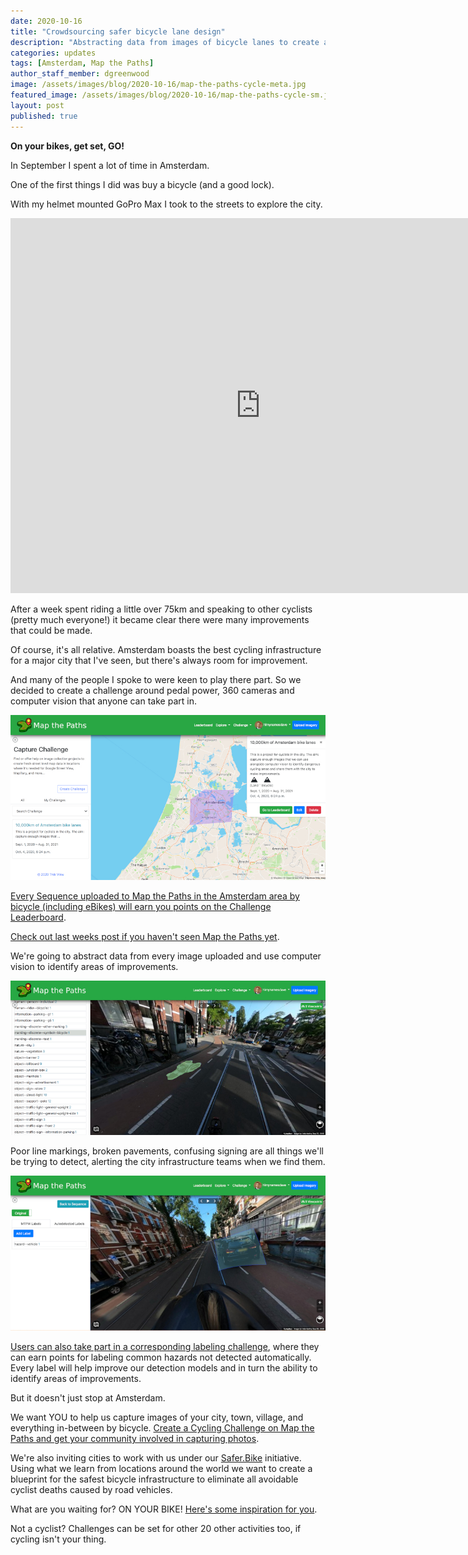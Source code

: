 ```yaml
---
date: 2020-10-16
title: "Crowdsourcing safer bicycle lane design"
description: "Abstracting data from images of bicycle lanes to create a blueprint for the safest bicycle infrastructure."
categories: updates
tags: [Amsterdam, Map the Paths]
author_staff_member: dgreenwood
image: /assets/images/blog/2020-10-16/map-the-paths-cycle-meta.jpg
featured_image: /assets/images/blog/2020-10-16/map-the-paths-cycle-sm.jpg
layout: post
published: true
---
```


**On your bikes, get set, GO!**

In September I spent a lot of time in Amsterdam.

One of the first things I did was buy a bicycle (and a good lock).

With my helmet mounted GoPro Max I took to the streets to explore the city.

<iframe width="800" height="600" src="https://embed-v1.mapillary.com/embed?version=1&filter=%5B%22all%22%5D&map_filter=%5B%22all%22%5D&map_style=Mapillary streets&image_key=o7ll1XqLOM9LyW4J0k54x6&x=0.06313410231801286&y=0.504368242057061&client_id=M1E0WHVYcHZUdUI3Q0l0VThuNnU0ajo2OTY0ZWUzZDZlODY2OWI3&style=classic" frameborder="0"></iframe>

After a week spent riding a little over 75km and speaking to other cyclists (pretty much everyone!) it became clear there were many improvements that could be made.

Of course, it's all relative. Amsterdam boasts the best cycling infrastructure for a major city that I've seen, but there's always room for improvement.

And many of the people I spoke to were keen to play there part. So we decided to create a challenge around pedal power, 360 cameras and computer vision that anyone can take part in.

<img class="img-fluid" src="/assets/images/blog/2020-10-16/map-the-paths-amsterdam.jpg" alt="Map the Paths Amsterdam challenge" title="Map the Paths Amsterdam challenge" />

[Every Sequence uploaded to Map the Paths in the Amsterdam area by bicycle (including eBikes) will earn you points on the Challenge Leaderboard](https://mtp.trekview.org/challenge/capture/4d431bb5-a72a-40b8-92a0-46aadec28d55/).

[Check out last weeks post if you haven't seen Map the Paths yet](/blog/2020/map-the-paths-mapillary-import/).

We're going to abstract data from every image uploaded and use computer vision to identify areas of improvements.

<img class="img-fluid" src="/assets/images/blog/2020-10-16/map-the-paths-cycle-sm.jpg" alt="Map the Paths Amsterdam capture challenge" title="Map the Paths Amsterdam capture challenge" />

Poor line markings, broken pavements, confusing signing are all things we'll be trying to detect, alerting the city infrastructure teams when we find them.

<img class="img-fluid" src="/assets/images/blog/2020-10-16/map-the-paths-cycle-label.jpg" alt="Map the Paths Amsterdam label challenge" title="Map the Paths Amsterdam label challenge" />

[Users can also take part in a corresponding labeling challenge](https://mtp.trekview.org/challenge/label/de0157ce-8081-42d9-9569-b05de6660325/), where they can earn points for labeling common hazards not detected automatically. Every label will help improve our detection models and in turn the ability to identify areas of improvements.

But it doesn't just stop at Amsterdam.

We want YOU to help us capture images of your city, town, village, and everything in-between by bicycle. [Create a Cycling Challenge on Map the Paths and get your community involved in capturing photos](https://mtp.trekview.org/challenge/capture/create).

We're also inviting cities to work with us under our [Safer.Bike](https://www.safer.bike/) initiative. Using what we learn from locations around the world we want to create a blueprint for the safest bicycle infrastructure to eliminate all avoidable cyclist deaths caused by road vehicles.

What are you waiting for? ON YOUR BIKE! [Here's some inspiration for you](https://mtp.trekview.org/sequence/list?page=1&username=&name=&transport_type=12&tag=).

Not a cyclist? Challenges can be set for other 20 other activities too, if cycling isn't your thing.